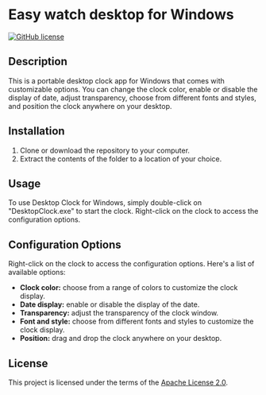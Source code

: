 # Easy watch desktop for Windows
 
 

[![GitHub license](https://img.shields.io/badge/license-Apache%202.0-blue)](https://github.com/tu_usuario/tu_proyecto/blob/main/LICENSE)

## Description

This is a portable desktop clock app for Windows that comes with customizable options. You can change the clock color, enable or disable the display of date, adjust transparency, choose from different fonts and styles, and position the clock anywhere on your desktop.

## Installation

1. Clone or download the repository to your computer.
2. Extract the contents of the folder to a location of your choice.

## Usage

To use Desktop Clock for Windows, simply double-click on "DesktopClock.exe" to start the clock. Right-click on the clock to access the configuration options.

## Configuration Options

Right-click on the clock to access the configuration options. Here's a list of available options:

- **Clock color:** choose from a range of colors to customize the clock display.
- **Date display:** enable or disable the display of the date.
- **Transparency:** adjust the transparency of the clock window.
- **Font and style:** choose from different fonts and styles to customize the clock display.
- **Position:** drag and drop the clock anywhere on your desktop.

## License

This project is licensed under the terms of the [Apache License 2.0](https://github.com/tu_usuario/tu_proyecto/blob/main/LICENSE).

